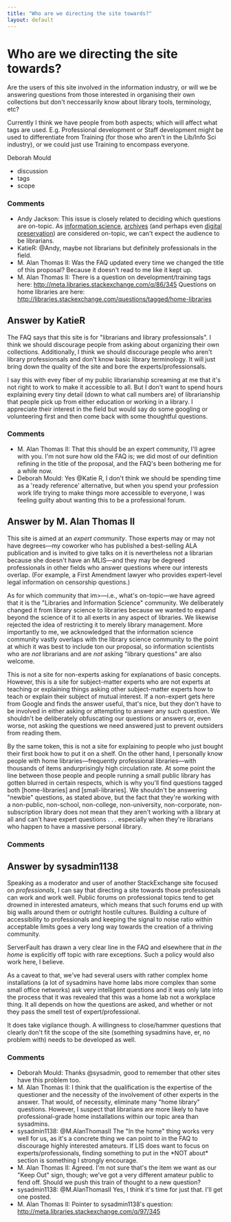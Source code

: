 ```yaml
---
title: "Who are we directing the site towards?"
layout: default
---
```

Who are we directing the site towards?
=====================
Are the users of this site involved in the information industry, or will
we be answering questions from those interested in organising their own
collections but don't neccessarily know about library tools,
terminology, etc?

Currently I think we have people from both aspects; which will affect
what tags are used. E.g. Professional development or Staff development
might be used to differentiate from Training (for those who aren't in
the Lib/Info Sci industry), or we could just use Training to encompass
everyone.

Deborah Mould

<ul class="tags"><li class="tag">discussion</li><li class="tag">tags</li><li class="tag">scope</li></ul>

### Comments ###
* Andy Jackson: This issue is closely related to deciding which questions are on-topic.
As [information
science](http://meta.libraries.stackexchange.com/questions/13/is-information-science-as-a-domain-ontopic),
[archives](http://meta.libraries.stackexchange.com/questions/14/are-questions-about-archives-on-topic-and-should-they-be-solicited-somehow)
(and perhaps even [digital
preservation](http://meta.libraries.stackexchange.com/questions/50/where-is-the-line-between-the-digital-preservation-and-libraries-stack-exchange))
are considered on-topic, we can't expect the audience to be librarians.
* KatieR: @Andy, maybe not librarians but definitely professionals in the field.
* M. Alan Thomas II: Was the FAQ updated every time we changed the title of this proposal?
Because it doesn't read to me like it kept up.
* M. Alan Thomas II: There is a question on development/training tags here:
http://meta.libraries.stackexchange.com/q/86/345 Questions on home
libraries are here:
http://libraries.stackexchange.com/questions/tagged/home-libraries


Answer by KatieR
----------------
The FAQ says that this site is for "librarians and library
professionsals". I think we should discourage people from asking about
organizing their own collections. Additionally, I think we should
discourage people who aren't library professionsals and don't know basic
library terminology. It will just bring down the quality of the site and
bore the experts/professionsals.

I say this with evey fiber of my public librarianship screaming at me
that it's not right to work to make it accessible to all. But I don't
want to spend hours explaining every tiny detail (down to what call
numbers are) of librarianship that people pick up from either education
or working in a library. I appreciate their interest in the field but
would say do some googling or volunteering first and then come back with
some thoughtful questions.

### Comments ###
* M. Alan Thomas II: That this should be an expert community, I'll agree with you. I'm not
sure how old the FAQ is; we did most of our definition refining in the
title of the proposal, and the FAQ's been bothering me for a while now.
* Deborah Mould: Yes @Katie R, I don't think we should be spending time as a 'ready
reference' alternative, but when you spend your profession work life
trying to make things more accessible to everyone, I was feeling guilty
about wanting this to be a professional forum.

Answer by M. Alan Thomas II
----------------
This site is aimed at an *expert community*. Those experts may or may
not have degrees—my coworker who has published a best-selling ALA
publication and is invited to give talks on it is nevertheless not a
librarian because she doesn't have an MLIS—and they may be degreed
professionals in other fields who answer questions where our interests
overlap. (For example, a First Amendment lawyer who provides
expert-level legal information on censorship questions.)

As for which community that im\>—i.e., what's on-topic—we have agreed
that it is the "Libraries and Information Science" community. We
deliberately changed it from library science to libraries because we
wanted to expand beyond the science of it to all exerts in any aspect of
libraries. We likewise rejected the idea of restricting it to merely
library management. More importantly to me, we acknowledged that the
information science community vastly overlaps with the library science
community to the point at which it was best to include ton our proposal,
so information scientists who are *not* librarians and are *not* asking
"library questions" are also welcome.

This is not a site for non-experts asking for explanations of basic
concepts. However, this is a site for subject-matter experts who are not
experts at teaching or explaining things asking other subject-matter
experts how to teach or explain their subject of mutual interest. If a
non-expert gets here from Google and finds the answer useful, that's
nice, but they don't have to be involved in either asking or attempting
to answer any such question. We shouldn't be deliberately obfuscating
our questions or answers or, even worse, not asking the questions we
need answered just to prevent outsiders from reading them.

By the same token, this is not a site for explaining to people who just
bought their first book how to put it on a shelf. On the other hand, I
personally know people with home libraries—frequently professional
libraries—with thousands of items andurprisingly high circulation rate.
At some point the line between those people and people running a small
public library has gotten blurred in certain respects, which is why
you'll find questions tagged both [home-libraries] and
[small-libraries]. We shouldn't be answering "newbie" questions, as
stated above, but the fact that they're working with a non-public,
non-school, non-college, non-university, non-corporate, non-subscription
library does not mean that they aren't working with a library at all and
can't have expert questions . . . especially when they're librarians who
happen to have a massive personal library.

### Comments ###

Answer by sysadmin1138
----------------
Speaking as a moderator and user of another StackExchange site focused
on *professionals*, I can say that directing a site towards those
professionals can work and work well. Public forums on professional
topics tend to get drowned in interested amateurs, which means that such
forums end up with big walls around them or outright hostile cultures.
Building a culture of accessibility to professionals and keeping the
signal to noise ratio within acceptable limits goes a very long way
towards the creation of a thriving community.

ServerFault has drawn a very clear line in the FAQ and elsewhere that
*in the home* is explicitly off topic with rare exceptions. Such a
policy would also work here, I believe.

As a caveat to that, we've had several users with rather complex home
installations (a lot of sysadmins have home labs more complex than some
small office networks) ask very intelligent questions and it was only
late into the process that it was revealed that this was a home lab not
a workplace thing. It all depends on how the questions are asked, and
whether or not they pass the smell test of expert/professional.

It does take vigilance though. A willingness to close/hammer questions
that clearly don't fit the scope of the site (something sysadmins have,
er, no problem with) needs to be developed as well.

### Comments ###
* Deborah Mould: Thanks @sysadmin, good to remember that other sites have this problem
too.
* M. Alan Thomas II: I think that the qualification is the expertise of the questioner and
the necessity of the involvement of other experts in the answer. That
would, of necessity, eliminate many "home library" questions. However, I
suspect that librarians are more likely to have professional-grade home
installations within our topic area than sysadmins.
* sysadmin1138: @M.AlanThomasII The "In the home" thing works very well for us, as it's
a concrete thing we can point to in the FAQ to discourage highly
interested amateurs. If LIS does want to focus on experts/professionals,
finding something to put in the \*NOT about\* section is something I
strongly encourage.
* M. Alan Thomas II: Agreed. I'm not sure that's the item we want as our "Keep Out" sign,
though; we've got a very different amateur public to fend off. Should we
push this train of thought to a new question?
* sysadmin1138: @M.AlanThomasII Yes, I think it's time for just that. I'll get one
posted.
* M. Alan Thomas II: Pointer to sysadmin1138's question:
http://meta.libraries.stackexchange.com/q/97/345

